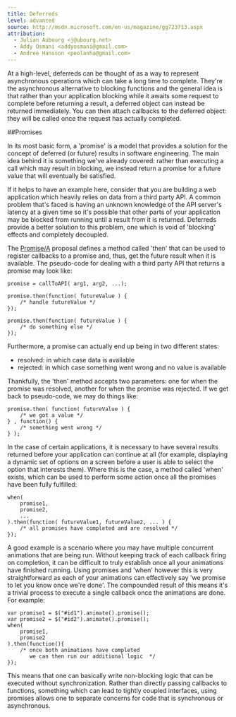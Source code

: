 ```yaml
---
title: Deferreds
level: advanced
source: http://msdn.microsoft.com/en-us/magazine/gg723713.aspx
attribution: 
  - Julian Aubourg <j@ubourg.net>
  - Addy Osmani <addyosmani@gmail.com>
  - Andree Hansson <peolanha@gmail.com>
---
```


At a high-level, deferreds can be thought of as a way to represent
asynchronous operations which can take a long time to complete. They're the
asynchronous alternative to blocking functions and the general idea is
that rather than your application blocking while it awaits some request
to complete before returning a result, a deferred object can instead be
returned immediately. You can then attach callbacks to the deferred
object: they will be called once the request has actually completed.

##Promises

In its most basic form, a 'promise' is a model that provides a solution
for the concept of deferred (or future) results in software engineering.
The main idea behind it is something we've already covered: rather than
executing a call which may result in blocking, we instead return a
promise for a future value that will eventually be satisfied.

If it helps to have an example here, consider that you are building a
web application which heavily relies on data from a third party API. A
common problem that's faced is having an unknown knowledge of the API
server's latency at a given time so it's possible that other parts of
your application may be blocked from running until a result from it is
returned. Deferreds provide a better solution to this problem, one which
is void of 'blocking' effects and completely decoupled.

The [Promise/A](http://wiki.commonjs.org/wiki/Promises/A) proposal
defines a method called 'then' that can be used to register callbacks to
a promise and, thus, get the future result when it is available. The
pseudo-code for dealing with a third party API that returns a promise
may look like:

```
promise = callToAPI( arg1, arg2, ...);

promise.then(function( futureValue ) {
    /* handle futureValue */
});
    
promise.then(function( futureValue ) {
    /* do something else */
});
```

Furthermore, a promise can actually end up being in two different
states:

-   resolved: in which case data is available
-   rejected: in which case something went wrong and no value is
    available

Thankfully, the 'then' method accepts two parameters: one for when the
promise was resolved, another for when the promise was rejected. If we
get back to pseudo-code, we may do things like:

```
promise.then( function( futureValue ) {
    /* we got a value */
} , function() {
    /* something went wrong */
} );
```

In the case of certain applications, it is necessary to have several
results returned before your application can continue at all (for
example, displaying a dynamic set of options on a screen before a user
is able to select the option that interests them). Where this is the
case, a method called 'when' exists, which can be used to perform some
action once all the promises have been fully fulfilled:

```
when(
    promise1,
    promise2,
    ...
).then(function( futureValue1, futureValue2, ... ) {
    /* all promises have completed and are resolved */
});
```

A good example is a scenario where you may have multiple concurrent
animations that are being run. Without keeping track of each callback
firing on completion, it can be difficult to truly establish once all
your animations have finished running. Using promises and 'when' however
this is very straightforward as each of your animations can effectively
say 'we promise to let you know once we're done'. The compounded result
of this means it's a trivial process to execute a single callback once
the animations are done. For example:

```
var promise1 = $("#id1").animate().promise();
var promise2 = $("#id2").animate().promise();
when(
    promise1,
    promise2
).then(function(){
    /* once both animations have completed
       we can then run our additional logic  */
});
```

This means that one can basically write non-blocking logic that can be
executed without synchronization. Rather than directly passing callbacks
to functions, something which can lead to tightly coupled interfaces,
using promises allows one to separate concerns for code that is
synchronous or asynchronous.
